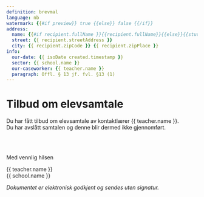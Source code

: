 ```yaml
---
definition: brevmal
language: nb
watermark: {{#if preview}} true {{else}} false {{/if}}
address:
  name: {{#if recipient.fullName }}{{recipient.fullName}}{{else}}{{student.name}}{{/if}}
  street: {{ recipient.streetAddress }}
  city: {{ recipient.zipCode }} {{ recipient.zipPlace }}
info:
  our-date: {{ isoDate created.timestamp }}
  sector: {{ school.name }}
  our-caseworker: {{ teacher.name }}
  paragraph: Offl. § 13 jf. fvl. §13 (1)
---
```


# Tilbud om elevsamtale

Du har fått tilbud om elevsamtale av kontaktlærer {{ teacher.name }}.<br />
Du har avslått samtalen og denne blir dermed ikke gjennomført.

<br/>
<br/>

Med vennlig hilsen

{{ teacher.name }}<br />
{{ school.name }}<br />

*Dokumentet er elektronisk godkjent og sendes uten signatur.*
